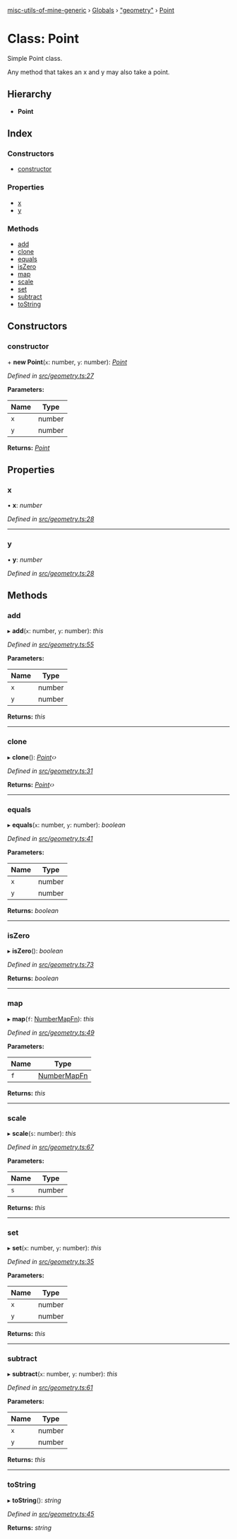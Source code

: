 [misc-utils-of-mine-generic](../README.md) › [Globals](../globals.md) › ["geometry"](../modules/_geometry_.md) › [Point](_geometry_.point.md)

# Class: Point

Simple Point class.

Any method that takes an x and y may also take a point.

## Hierarchy

* **Point**

## Index

### Constructors

* [constructor](_geometry_.point.md#constructor)

### Properties

* [x](_geometry_.point.md#x)
* [y](_geometry_.point.md#y)

### Methods

* [add](_geometry_.point.md#add)
* [clone](_geometry_.point.md#clone)
* [equals](_geometry_.point.md#equals)
* [isZero](_geometry_.point.md#iszero)
* [map](_geometry_.point.md#map)
* [scale](_geometry_.point.md#scale)
* [set](_geometry_.point.md#set)
* [subtract](_geometry_.point.md#subtract)
* [toString](_geometry_.point.md#tostring)

## Constructors

###  constructor

\+ **new Point**(`x`: number, `y`: number): *[Point](_geometry_.point.md)*

*Defined in [src/geometry.ts:27](https://github.com/cancerberoSgx/misc-utils-of-mine/blob/b2d6050/misc-utils-of-mine-generic/src/geometry.ts#L27)*

**Parameters:**

Name | Type |
------ | ------ |
`x` | number |
`y` | number |

**Returns:** *[Point](_geometry_.point.md)*

## Properties

###  x

• **x**: *number*

*Defined in [src/geometry.ts:28](https://github.com/cancerberoSgx/misc-utils-of-mine/blob/b2d6050/misc-utils-of-mine-generic/src/geometry.ts#L28)*

___

###  y

• **y**: *number*

*Defined in [src/geometry.ts:28](https://github.com/cancerberoSgx/misc-utils-of-mine/blob/b2d6050/misc-utils-of-mine-generic/src/geometry.ts#L28)*

## Methods

###  add

▸ **add**(`x`: number, `y`: number): *this*

*Defined in [src/geometry.ts:55](https://github.com/cancerberoSgx/misc-utils-of-mine/blob/b2d6050/misc-utils-of-mine-generic/src/geometry.ts#L55)*

**Parameters:**

Name | Type |
------ | ------ |
`x` | number |
`y` | number |

**Returns:** *this*

___

###  clone

▸ **clone**(): *[Point](_geometry_.point.md)‹›*

*Defined in [src/geometry.ts:31](https://github.com/cancerberoSgx/misc-utils-of-mine/blob/b2d6050/misc-utils-of-mine-generic/src/geometry.ts#L31)*

**Returns:** *[Point](_geometry_.point.md)‹›*

___

###  equals

▸ **equals**(`x`: number, `y`: number): *boolean*

*Defined in [src/geometry.ts:41](https://github.com/cancerberoSgx/misc-utils-of-mine/blob/b2d6050/misc-utils-of-mine-generic/src/geometry.ts#L41)*

**Parameters:**

Name | Type |
------ | ------ |
`x` | number |
`y` | number |

**Returns:** *boolean*

___

###  isZero

▸ **isZero**(): *boolean*

*Defined in [src/geometry.ts:73](https://github.com/cancerberoSgx/misc-utils-of-mine/blob/b2d6050/misc-utils-of-mine-generic/src/geometry.ts#L73)*

**Returns:** *boolean*

___

###  map

▸ **map**(`f`: [NumberMapFn](../modules/_geometry_.md#numbermapfn)): *this*

*Defined in [src/geometry.ts:49](https://github.com/cancerberoSgx/misc-utils-of-mine/blob/b2d6050/misc-utils-of-mine-generic/src/geometry.ts#L49)*

**Parameters:**

Name | Type |
------ | ------ |
`f` | [NumberMapFn](../modules/_geometry_.md#numbermapfn) |

**Returns:** *this*

___

###  scale

▸ **scale**(`s`: number): *this*

*Defined in [src/geometry.ts:67](https://github.com/cancerberoSgx/misc-utils-of-mine/blob/b2d6050/misc-utils-of-mine-generic/src/geometry.ts#L67)*

**Parameters:**

Name | Type |
------ | ------ |
`s` | number |

**Returns:** *this*

___

###  set

▸ **set**(`x`: number, `y`: number): *this*

*Defined in [src/geometry.ts:35](https://github.com/cancerberoSgx/misc-utils-of-mine/blob/b2d6050/misc-utils-of-mine-generic/src/geometry.ts#L35)*

**Parameters:**

Name | Type |
------ | ------ |
`x` | number |
`y` | number |

**Returns:** *this*

___

###  subtract

▸ **subtract**(`x`: number, `y`: number): *this*

*Defined in [src/geometry.ts:61](https://github.com/cancerberoSgx/misc-utils-of-mine/blob/b2d6050/misc-utils-of-mine-generic/src/geometry.ts#L61)*

**Parameters:**

Name | Type |
------ | ------ |
`x` | number |
`y` | number |

**Returns:** *this*

___

###  toString

▸ **toString**(): *string*

*Defined in [src/geometry.ts:45](https://github.com/cancerberoSgx/misc-utils-of-mine/blob/b2d6050/misc-utils-of-mine-generic/src/geometry.ts#L45)*

**Returns:** *string*

